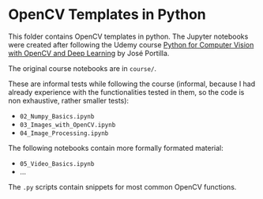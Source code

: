 # OpenCV Templates in Python

This folder contains OpenCV templates in python.
The Jupyter notebooks were created after following the Udemy course [Python for Computer Vision with OpenCV and Deep Learning](https://www.udemy.com/course/python-for-computer-vision-with-opencv-and-deep-learning/) by José Portilla.

The original course notebooks are in `course/`.

These are informal tests while following the course (informal, because I had already experience with the functionalities tested in them, so the code is non exhaustive, rather smaller tests):
- `02_Numpy_Basics.ipynb`
- `03_Images_with_OpenCV.ipynb`
- `04_Image_Processing.ipynb`

The following notebooks contain more formally formated material:
- `05_Video_Basics.ipynb`
- ...

The `.py` scripts contain snippets for most common OpenCV functions.
